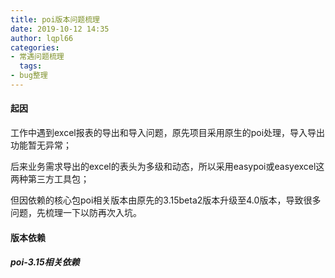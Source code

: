 ```yaml
---
title: poi版本问题梳理
date: 2019-10-12 14:35
author: lqpl66
categories: 
- 常遇问题梳理
  tags:  
- bug整理
---
```


####  起因

​	工作中遇到excel报表的导出和导入问题，原先项目采用原生的poi处理，导入导出功能暂无异常；

后来业务需求导出的excel的表头为多级和动态，所以采用easypoi或easyexcel这两种第三方工具包；

但因依赖的核心包poi相关版本由原先的3.15beta2版本升级至4.0版本，导致很多问题，先梳理一下以防再次入坑。

#### 版本依赖

#####  poi-3.15相关依赖

